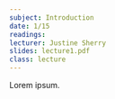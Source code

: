 ```yaml
---
subject: Introduction
date: 1/15
readings:
lecturer: Justine Sherry
slides: lecture1.pdf
class: lecture
---
```


Lorem ipsum.
